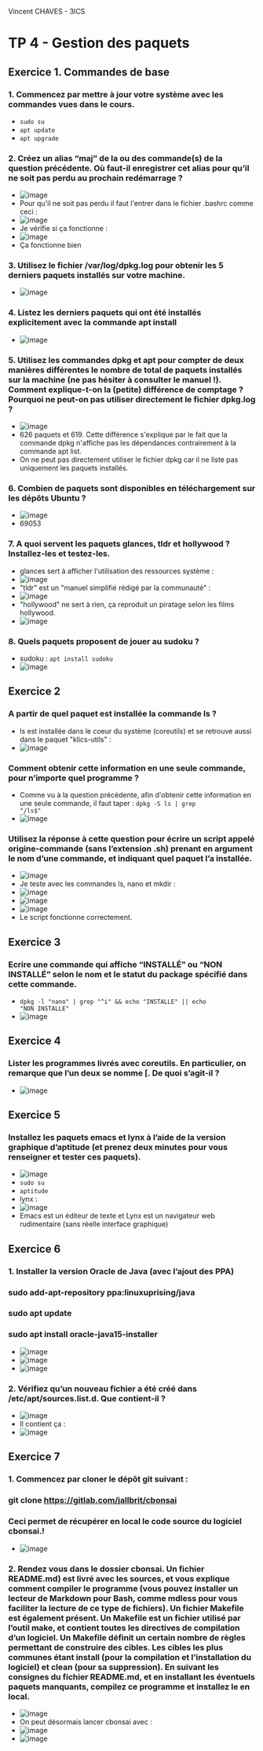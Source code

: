 Vincent CHAVES - 3ICS

# TP 4 - Gestion des paquets

## Exercice 1. Commandes de base

### 1. Commencez par mettre à jour votre système avec les commandes vues dans le cours.
- <code>sudo su</code>
- <code>apt update</code>
- <code>apt upgrade</code>

### 2. Créez un alias “maj” de la ou des commande(s) de la question précédente. Où faut-il enregistrer cet alias pour qu’il ne soit pas perdu au prochain redémarrage ?
- ![image](https://user-images.githubusercontent.com/113091304/193025020-f5d8b6f3-aec3-4685-bb8e-f5ae13439daf.png)
- Pour qu'il ne soit pas perdu il faut l'entrer dans le fichier .bashrc comme ceci :
- ![image](https://user-images.githubusercontent.com/113091304/192964554-4a709ea1-e084-44a5-956f-34d81e691136.png)
- Je vérifie si ça fonctionne :
- ![image](https://user-images.githubusercontent.com/113091304/192957228-f3b94889-bf8c-4207-b80e-2196a529e602.png)
- Ça fonctionne bien

### 3. Utilisez le fichier /var/log/dpkg.log pour obtenir les 5 derniers paquets installés sur votre machine.
- ![image](https://user-images.githubusercontent.com/113091304/192960259-f14c5930-1444-499c-a638-bb006d1604a7.png)

### 4. Listez les derniers paquets qui ont été installés explicitement avec la commande apt install
- ![image](https://user-images.githubusercontent.com/113091304/192960801-0874796e-2c7a-48e8-9938-a44d85a56cd6.png)

### 5. Utilisez les commandes dpkg et apt pour compter de deux manières différentes le nombre de total de paquets installés sur la machine (ne pas hésiter à consulter le manuel !). Comment explique-t-on la (petite) différence de comptage ? Pourquoi ne peut-on pas utiliser directement le fichier dpkg.log ?
- ![image](https://user-images.githubusercontent.com/113091304/192966279-902c5abc-6cfe-4053-864e-34cf57647aff.png)
- 626 paquets et 619. Cette différence s'explique par le fait que la commande dpkg n'affiche pas les dépendances contrairement à la commande apt list.
- On ne peut pas directement utiliser le fichier dpkg car il ne liste pas uniquement les paquets installés.

### 6. Combien de paquets sont disponibles en téléchargement sur les dépôts Ubuntu ?
- ![image](https://user-images.githubusercontent.com/113091304/192971862-2c92ed70-437d-499f-bdbb-a35fcc514d65.png)
- 69053

### 7. A quoi servent les paquets glances, tldr et hollywood ? Installez-les et testez-les.
-  glances sert à afficher l'utilisation des ressources système :
- ![image](https://user-images.githubusercontent.com/113091304/192986761-2028f09d-7fbd-42f2-be1a-069794e10ced.png)
- "tldr" est un "manuel simplifié rédigé par la communauté" :
- ![image](https://user-images.githubusercontent.com/113091304/192985098-54ad3ecd-6b28-4c8c-9f25-4940e3226eda.png)
- "hollywood" ne sert à rien, ça reproduit un piratage selon les films hollywood.
- ![image](https://user-images.githubusercontent.com/113091304/193025119-c4de9af2-9f7e-41c0-92e6-478e7675f96a.png)

### 8. Quels paquets proposent de jouer au sudoku ?
- sudoku : <code>apt install sudoku</code>
- ![image](https://user-images.githubusercontent.com/113091304/192988491-f1ebcb3a-e169-4aa8-bc2a-9ccb8eca397e.png)

## Exercice 2

### A partir de quel paquet est installée la commande ls ?
- ls est installée dans le coeur du système (coreutils) et se retrouve aussi dans le paquet "klics-utils" :
- ![image](https://user-images.githubusercontent.com/113091304/192993078-e13a32b2-7532-45d8-860a-12c899fae20f.png)
### Comment obtenir cette information en une seule commande, pour n’importe quel programme ? 
- Comme vu à la question précédente, afin d'obtenir cette information en une seule commande, il faut taper : <code>dpkg -S ls | grep "/ls$"</code>
- ![image](https://user-images.githubusercontent.com/113091304/192993078-e13a32b2-7532-45d8-860a-12c899fae20f.png)

###  Utilisez la réponse à cette question pour écrire un script appelé origine-commande (sans l’extension .sh) prenant en argument le nom d’une commande, et indiquant quel paquet l’a installée.
- ![image](https://user-images.githubusercontent.com/113091304/193078585-deab378e-038a-4764-bd79-c3041a988e04.png)
- Je teste avec les commandes ls, nano et mkdir :
- ![image](https://user-images.githubusercontent.com/113091304/193023914-37ff50ce-6507-4d9d-a28a-90175f01a25f.png)
- ![image](https://user-images.githubusercontent.com/113091304/193024106-9d597f6f-e864-482c-89d9-5200677d4fe7.png)
- ![image](https://user-images.githubusercontent.com/113091304/193024150-3ad4d9a1-a118-459e-9a3f-7cd205e769f9.png)
- Le script fonctionne correctement.

## Exercice 3
### Ecrire une commande qui affiche “INSTALLÉ” ou “NON INSTALLÉ” selon le nom et le statut du package spécifié dans cette commande.
- <code>dpkg -l "nano" | grep "^i" && echo "INSTALLE" || echo "NON INSTALLE"</code>
- ![image](https://user-images.githubusercontent.com/113091304/193027137-485b05da-b28c-4807-bd92-ff67412dfbad.png)

## Exercice 4
### Lister les programmes livrés avec coreutils. En particulier, on remarque que l’un deux se nomme [. De quoi s’agit-il ?
- ![image](https://user-images.githubusercontent.com/113091304/193030047-4e8087e5-8e56-483d-9642-20b347c055f0.png)

## Exercice 5
### Installez les paquets emacs et lynx à l’aide de la version graphique d’aptitude (et prenez deux minutes pour vous renseigner et tester ces paquets).
- ![image](https://user-images.githubusercontent.com/113091304/193034660-73e75ca8-514d-497c-ae71-17e0ccac1449.png)
- <code>sudo su</code>
- <code>aptitude</code>
- lynx :
- ![image](https://user-images.githubusercontent.com/113091304/193044751-043170bb-3be0-4c22-b2a9-98a9b222a1c8.png)
- Emacs est un éditeur de texte et Lynx est un navigateur web rudimentaire (sans réelle interface graphique)

## Exercice 6
### 1. Installer la version Oracle de Java (avec l’ajout des PPA)
### sudo add-apt-repository ppa:linuxuprising/java
### sudo apt update
### sudo apt install oracle-java15-installer
- ![image](https://user-images.githubusercontent.com/113091304/193058246-1885c19e-2598-443a-ac45-376c56bb2ff5.png)
- ![image](https://user-images.githubusercontent.com/113091304/193058646-62c859a7-64f8-4530-ae4e-ee5c350c156f.png)
- ![image](https://user-images.githubusercontent.com/113091304/193058931-4cefdbd2-d66f-4363-9ec2-75a2177f0442.png)
### 2. Vérifiez qu’un nouveau fichier a été créé dans /etc/apt/sources.list.d. Que contient-il ?
- ![image](https://user-images.githubusercontent.com/113091304/193074659-d0487321-3138-4c8a-b182-76bde9a743ef.png)
- Il contient ça :
- ![image](https://user-images.githubusercontent.com/113091304/193075134-202989d6-51c6-4879-b90d-56a8f58d6085.png)


## Exercice 7
### 1. Commencez par cloner le dépôt git suivant :
### git clone https://gitlab.com/jallbrit/cbonsai
### Ceci permet de récupérer en local le code source du logiciel cbonsai.!
- ![image](https://user-images.githubusercontent.com/113091304/193079845-f0b3298b-7f07-4d9c-b00c-9988ae37136b.png)

### 2. Rendez vous dans le dossier cbonsai. Un fichier README.md) est livré avec les sources, et vous explique comment compiler le programme (vous pouvez installer un lecteur de Markdown pour Bash, comme mdless pour vous faciliter la lecture de ce type de fichiers). Un fichier Makefile est également présent. Un Makefile est un fichier utilisé par l’outil make, et contient toutes les directives de compilation d’un logiciel. Un Makefile définit un certain nombre de règles permettant de construire des cibles. Les cibles les plus communes étant install (pour la compilation et l’installation du logiciel) et clean (pour sa suppression). En suivant les consignes du fichier README.md, et en installant les éventuels paquets manquants, compilez ce programme et installez le en local.
- ![image](https://user-images.githubusercontent.com/113091304/193080077-4f99bf04-491b-4f9b-b0f7-ed3ee48dc69e.png)
- On peut désormais lancer cbonsai avec :
- ![image](https://user-images.githubusercontent.com/113091304/193081050-150e008c-ca85-48bc-8410-8ee3102ef90e.png)
- ![image](https://user-images.githubusercontent.com/113091304/193081313-5e3a30d0-bea0-435e-8a58-8e81e0fad940.png)















